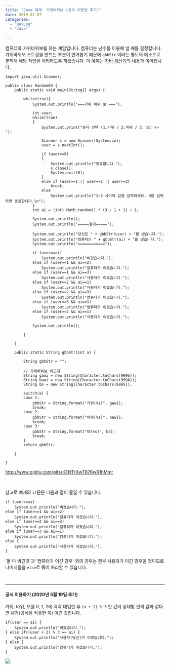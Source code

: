 ```yaml
---
title: "Java 예제: 가위바위보 (공식 이용법 추가)"
date: 2019-01-07
categories: 
  - "DevLog"
  - "Java"

---
```


컴퓨터와 가위바위보를 하는 게임입니다. 컴퓨터는 난수를 이용해 낼 패를 결정합니다. 가위바위보 스트링을 만드는 부분이 번거롭기 때문에 `gbbStr` 이라는 별도의 메소드로 분리해 해당 작업을 처리하도록 히겠습니다. 이 예제는 [자바 계산기](http://yoonbumtae.com/?p=486)의 내용과 이어집니다.

```
import java.util.Scanner;

public class Random03 {
    public static void main(String[] args) {
        
        while(true){
            System.out.println("===가위 바위 보 ===");
            
            int user;    
            while(true)
            {
                System.out.print("숫자 선택 (1.가위 / 2.바위 / 3. 보) >> ");
                
                Scanner s = new Scanner(System.in);
                user = s.nextInt();
                
                if (user==0)
                {
                    System.out.println("종료합니다.");
                    s.close();
                    System.exit(0);
                }
                else if (user==1 || user==2 || user==3)
                    break;
                else
                    System.out.println("1~3 사이의 값을 입력하세요. 0을 입력하면 종료합니다.\n");
            }
            int ai = (int) Math.random() * (3 - 1 + 1) + 1;
            
            System.out.println();
            System.out.println("=====결과=====");
            
            System.out.println("당신은 " + gbbStr(user) + "를 냈습니다.");        
            System.out.println("컴퓨터는 " + gbbStr(ai) + "를 냈습니다.");        
            System.out.println("============");
            
            if (user==ai)
                System.out.println("비겼습니다.");
            else if (user==1 && ai==2)
                System.out.println("컴퓨터가 이겼습니다.");
            else if (user==1 && ai==3)
                System.out.println("사용자가 이겼습니다.");
            else if (user==2 && ai==1)
                System.out.println("사용자가 이겼습니다.");
            else if (user==2 && ai==3)
                System.out.println("컴퓨터가 이겼습니다.");
            else if (user==3 && ai==1)
                System.out.println("컴퓨터가 이겼습니다.");
            else if (user==2 && ai==1)
                System.out.println("사용자가 이겼습니다.");
            
            System.out.println();
            
        }        
        
    }
    
    public static String gbbStr(int a) {
        
        String gbbStr = "";
        
        // 가위바위보 이모지
        String gawi = new String(Character.toChars(9996));
        String bawi = new String(Character.toChars(9994));
        String bo = new String(Character.toChars(9995));
        
        switch(a) {
        case 1: 
            gbbStr = String.format("가위(%s)", gawi);
            break;
        case 2:
        	gbbStr = String.format("바위(%s)", bawi);
            break;
        case 3:
            gbbStr = String.format("보(%s)", bo);
            break;
        }
        return gbbStr;
        
    }
 
}
```

http://www.giphy.com/gifs/KEHTrXwT876wR1hMmr

 

참고로 예제의 `if`문은 다음과 같이 줄일 수 있습니다.

```
if (user==ai)
    System.out.println("비겼습니다.");
else if (user==1 && ai==2)
    System.out.println("컴퓨터가 이겼습니다.");
else if (user==2 && ai==3)
    System.out.println("컴퓨터가 이겼습니다.");
else if (user==3 && ai==1)
    System.out.println("컴퓨터가 이겼습니다.");
else {
	System.out.println("사용자가 이겼습니다.");
}
```

'둘 다 비긴것'과 '컴퓨터가 이긴 경우' 외의 경우는 전부 사용자가 이긴 경우일 것이므로 나머지들을 `else`로 묶어 처리할 수 있습니다.

 

* * *

#### **공식 이용하기 (2020년 5월 19일 추가)**

가위, 바위, 보를 0, 1, 2에 각각 대입한 후 `(x + 2) % 3` 한 값이 상대방 편의 값과 같다면 내가(공식을 적용한 쪽) 이긴 것입니다.

```
if(user == ai) {
	System.out.println("비겼습니다.");
} else if((user + 2) % 3 == ai) {
	System.out.println("사용자(당신)가 이겼습니다.");
} else {
	System.out.println("컴퓨터가 이겼습니다.");
}
```

![](./assets/img/wp-content/uploads/2019/01/스크린샷-2020-05-19-오후-6.43.22.png)
